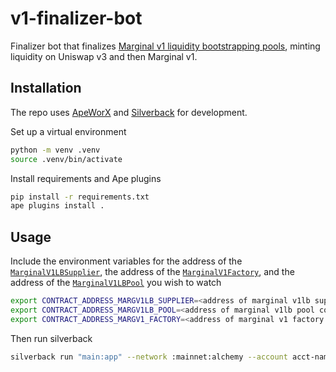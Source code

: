 # v1-finalizer-bot

Finalizer bot that finalizes [Marginal v1 liquidity bootstrapping pools](https://github.com/MarginalProtocol/v1-lbp), minting liquidity on Uniswap v3 and then Marginal v1.

## Installation

The repo uses [ApeWorX](https://github.com/apeworx/ape) and [Silverback](https://github.com/apeworx/silverback) for development.

Set up a virtual environment

```sh
python -m venv .venv
source .venv/bin/activate
```

Install requirements and Ape plugins

```sh
pip install -r requirements.txt
ape plugins install .
```

## Usage

Include the environment variables for the address of the [`MarginalV1LBSupplier`](https://github.com/MarginalProtocol/v1-lbp/blob/main/contracts/MarginalV1LBSupplier.sol),
the address of the [`MarginalV1Factory`](https://github.com/MarginalProtocol/v1-core/blob/main/contracts/MarginalV1Factory.sol),
and the address of the [`MarginalV1LBPool`](https://github.com/MarginalProtocol/v1-lbp/blob/main/contracts/MarginalV1LBPool.sol) you wish to watch

```sh
export CONTRACT_ADDRESS_MARGV1LB_SUPPLIER=<address of marginal v1lb supplier contract on network>
export CONTRACT_ADDRESS_MARGV1LB_POOL=<address of marginal v1lb pool contract on network>
export CONTRACT_ADDRESS_MARGV1_FACTORY=<address of marginal v1 factory contract on network>
```

Then run silverback


```sh
silverback run "main:app" --network :mainnet:alchemy --account acct-name
```
